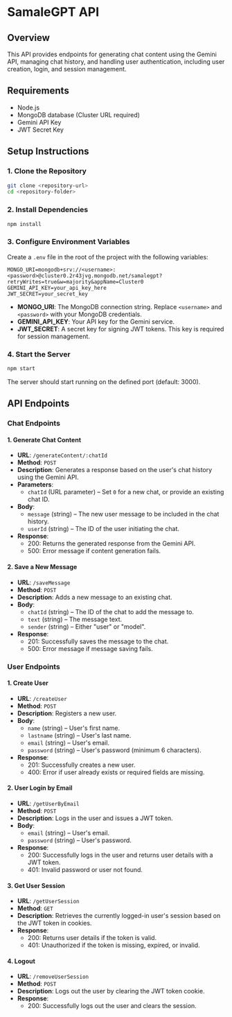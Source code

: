 # SamaleGPT API

## Overview

This API provides endpoints for generating chat content using the Gemini API, managing chat history, and handling user authentication, including user creation, login, and session management.

## Requirements

- Node.js
- MongoDB database (Cluster URL required)
- Gemini API Key
- JWT Secret Key

## Setup Instructions

### 1. Clone the Repository

```bash
git clone <repository-url>
cd <repository-folder>
```

### 2. Install Dependencies

```bash
npm install
```

### 3. Configure Environment Variables

Create a `.env` file in the root of the project with the following variables:

```plaintext
MONGO_URI=mongodb+srv://<username>:<password>@cluster0.2r43jvg.mongodb.net/samalegpt?retryWrites=true&w=majority&appName=Cluster0
GEMINI_API_KEY=your_api_key_here
JWT_SECRET=your_secret_key
```

- **MONGO_URI**: The MongoDB connection string. Replace `<username>` and `<password>` with your MongoDB credentials.
- **GEMINI_API_KEY**: Your API key for the Gemini service.
- **JWT_SECRET**: A secret key for signing JWT tokens. This key is required for session management.

### 4. Start the Server

```bash
npm start
```

The server should start running on the defined port (default: 3000).

## API Endpoints

### Chat Endpoints

#### 1. Generate Chat Content

- **URL**: `/generateContent/:chatId`
- **Method**: `POST`
- **Description**: Generates a response based on the user's chat history using the Gemini API.
- **Parameters**:
  - `chatId` (URL parameter) – Set `0` for a new chat, or provide an existing chat ID.
- **Body**:
  - `message` (string) – The new user message to be included in the chat history.
  - `userId` (string) – The ID of the user initiating the chat.
- **Response**:
  - 200: Returns the generated response from the Gemini API.
  - 500: Error message if content generation fails.

#### 2. Save a New Message

- **URL**: `/saveMessage`
- **Method**: `POST`
- **Description**: Adds a new message to an existing chat.
- **Body**:
  - `chatId` (string) – The ID of the chat to add the message to.
  - `text` (string) – The message text.
  - `sender` (string) – Either "user" or "model".
- **Response**:
  - 201: Successfully saves the message to the chat.
  - 500: Error message if message saving fails.

### User Endpoints

#### 1. Create User

- **URL**: `/createUser`
- **Method**: `POST`
- **Description**: Registers a new user.
- **Body**:
  - `name` (string) – User's first name.
  - `lastname` (string) – User's last name.
  - `email` (string) – User's email.
  - `password` (string) – User's password (minimum 6 characters).
- **Response**:
  - 201: Successfully creates a new user.
  - 400: Error if user already exists or required fields are missing.

#### 2. User Login by Email

- **URL**: `/getUserByEmail`
- **Method**: `POST`
- **Description**: Logs in the user and issues a JWT token.
- **Body**:
  - `email` (string) – User's email.
  - `password` (string) – User's password.
- **Response**:
  - 200: Successfully logs in the user and returns user details with a JWT token.
  - 401: Invalid password or user not found.

#### 3. Get User Session

- **URL**: `/getUserSession`
- **Method**: `GET`
- **Description**: Retrieves the currently logged-in user's session based on the JWT token in cookies.
- **Response**:
  - 200: Returns user details if the token is valid.
  - 401: Unauthorized if the token is missing, expired, or invalid.

#### 4. Logout

- **URL**: `/removeUserSession`
- **Method**: `POST`
- **Description**: Logs out the user by clearing the JWT token cookie.
- **Response**:
  - 200: Successfully logs out the user and clears the session.